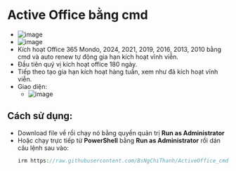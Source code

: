 # Active Office bằng cmd
- ![image](https://github.com/user-attachments/assets/892ab962-1334-4126-9b74-42be48da0f04)
- ![image](https://github.com/BsNgChiThanh/Lich-phong-kham/assets/82578024/d575f08f-29b1-4848-83b0-fb5e88dcb50c)
- Kích hoạt Office 365 Mondo, 2024, 2021, 2019, 2016, 2013, 2010 bằng cmd và auto renew tự động gia hạn kích hoạt vĩnh viễn.
- Đầu tiên quý vị kích hoạt office 180 ngày.
- Tiếp theo tạo gia hạn kích hoạt hàng tuần, xem như đã kích hoạt vĩnh viễn.
- Giao diện:
  - ![image](https://github.com/user-attachments/assets/357e3155-8b04-45ea-baa2-73815278d46d)

## Cách sử dụng:
  - Download file về rồi chạy nó bằng quyền quản trị **Run as Administrator**
  - Hoặc chạy trực tiếp từ **PowerShell** bằng **Run as Administrator** rồi dán câu lệnh sau vào:
    ```php
    irm https://raw.githubusercontent.com/BsNgChiThanh/ActiveOffice_cmd/IMP/ActiveOfficeCMD.ps1 | iex
    ```
